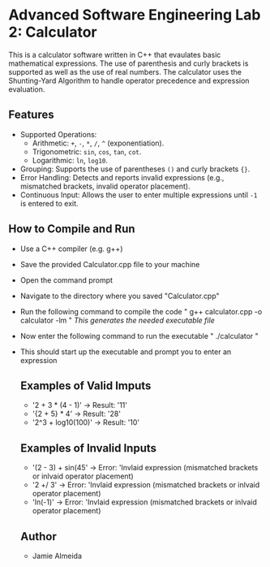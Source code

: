 # Advanced Software Engineering Lab 2: Calculator
This is a calculator software written in C++ that evaulates basic mathematical expressions. The use of parenthesis and curly brackets is supported as well as the use of real numbers. The calculator uses the Shunting-Yard Algorithm to handle operator precedence and expression evaluation.

## Features
- Supported Operations:
  - Arithmetic: `+`, `-`, `*`, `/`, `^` (exponentiation).
  - Trigonometric: `sin`, `cos`, `tan`, `cot`.
  - Logarithmic: `ln`, `log10`.
-  Grouping: Supports the use of parentheses `()` and curly brackets `{}`.
-  Error Handling: Detects and reports invalid expressions (e.g., mismatched brackets, invalid operator placement).
-  Continuous Input: Allows the user to enter multiple expressions until `-1` is entered to exit.

## How to Compile and Run
- Use a C++ compiler (e.g. g++) 
- Save the provided Calculator.cpp file to your machine
- Open the command prompt
- Navigate to the directory where you saved "Calculator.cpp"
- Run the following command to compile the code
  " g++ calculator.cpp -o calculator -lm "
    *This generates the needed executable file*
- Now enter the following command to run the executable
  " ./calculator "
- This should start up the executable and prompt you to enter an expression

  ## Examples of Valid Imputs
  - '2 + 3 * (4 - 1)' -> Result: '11'
  - '{2 + 5} * 4' -> Result: '28'
  - '2^3 + log10(100)' -> Result: '10'
 
  ## Examples of Invalid Inputs
  - '(2 - 3) + sin(45' -> Error: 'Invlaid expression (mismatched brackets or inlvaid operator placement)
  - '2 +/ 3' -> Error: 'Invlaid expression (mismatched brackets or inlvaid operator placement)
  - 'ln(-1)' -> Error: 'Invlaid expression (mismatched brackets or inlvaid operator placement)

  ## Author
  - Jamie Almeida

